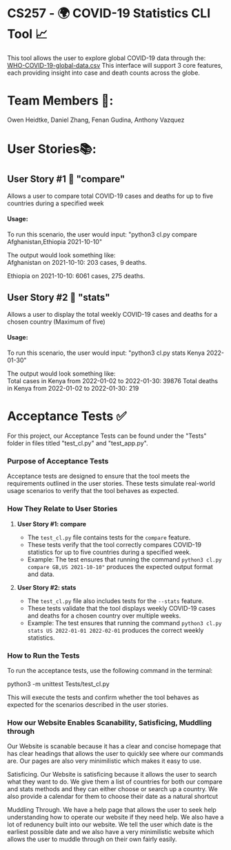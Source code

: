 # CS257 - 🌍 COVID-19 Statistics CLI Tool 📈
This tool allows the user to explore global COVID-19 data through the:
[WHO-COVID-19-global-data.csv](https://covid19.who.int/data)
This interface will support 3 core features, each providing insight
into case and death counts across the globe. 

# Team Members 👥:
Owen Heidtke, Daniel Zhang, Fenan Gudina, Anthony Vazquez

# User Stories📚:

## User Story #1 📖 "compare"

Allows a user to compare total  COVID-19 cases and deaths for up to five countries during a specified week 

#### Usage:
To run this scenario, the user would input:
"python3 cl.py compare Afghanistan,Ethiopia 2021-10-10"

The output would look something like:  
Afghanistan on 2021-10-10: 203 cases, 9 deaths.

Ethiopia on 2021-10-10: 6061 cases, 275 deaths.

## User Story #2 📖 "stats"

Allows a user to display the total weekly COVID-19 cases and deaths for a chosen country (Maximum of five)

#### Usage: 
To run this scenario, the user would input:
"python3 cl.py stats Kenya 2022-01-30"

The output would look something like:  
Total cases in Kenya from 2022-01-02 to 2022-01-30: 39876
Total deaths in Kenya from 2022-01-02 to 2022-01-30: 219  

# Acceptance Tests ✅
For this project, our Acceptance Tests can be found under the "Tests" folder in files titled "test_cl.py" and "test_app.py".

### Purpose of Acceptance Tests
Acceptance tests are designed to ensure that the tool meets the requirements outlined in the user stories. These tests simulate real-world usage scenarios to verify that the tool behaves as expected.

### How They Relate to User Stories
1. **User Story #1: compare**
   - The `test_cl.py` file contains tests for the `compare` feature.
   - These tests verify that the tool correctly compares COVID-19 statistics for up to five countries during a specified week.
   - Example: The test ensures that running the command `python3 cl.py compare GB,US 2021-10-10"` produces the expected output format and data.

2. **User Story #2: stats**
   - The `test_cl.py` file also includes tests for the `--stats` feature.
   - These tests validate that the tool displays weekly COVID-19 cases and deaths for a chosen country over multiple weeks.
   - Example: The test ensures that running the command `python3 cl.py stats US 2022-01-01 2022-02-01` produces the correct weekly statistics.

### How to Run the Tests
To run the acceptance tests, use the following command in the terminal:

python3 -m unittest Tests/test_cl.py

This will execute the tests and confirm whether the tool behaves as expected for the scenarios described in the user stories.

### How our Website Enables Scanability, Satisficing, Muddling through
Our Website is scanable because it has a clear and concise homepage that has clear headings that allows the user to quickly see where our commands are. Our pages are also very minimilistic which makes it easy to use.

Satisficing. Our Website is satisficing because it allows the user to search what they want to do. We give them a list of countries for both our compare and stats methods and they can either choose or search up a country. We also provide a calendar for them to choose their date as a natural shortcut

Muddling Through. We have a help page that allows the user to seek help understanding how to operate our website if they need help. We also have a lot of redunency built into our website. We tell the user which date is the earliest possible date and we also have a very minimilistic website which allows the user to muddle through on their own fairly easily. 
 
